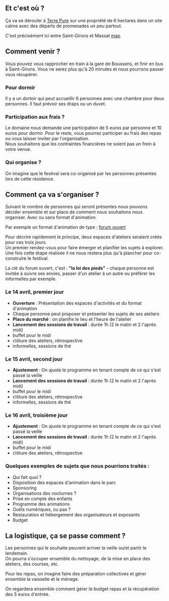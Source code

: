 <script>
    window.addEventListener("load", function(event) {
        // display the first answer
        document.querySelector("dd").classList.toggle('visible')
        const dts = document.querySelectorAll("dt")
        dts.forEach(dt => dt.addEventListener('click', event => {
            event.currentTarget.nextElementSibling.classList.toggle('visible')
        }))
    });
</script>

## Et c'est où ?
Ça va se dérouler à [Terre Pure](https://www.terrepure.com/en-ariege)
sur une propriété de 6 hectares dans un site calme avec des départs de promenades un peu partout.  
  
C'est précisément ici entre Saint-Girons et Massat [map](https://goo.gl/maps/KrBqzNXAtZcAgnZ99). 

## Comment venir ?
Vous pouvez vous rapprocher en train à la gare de Boussens, et finir en bus à Saint-Girons. Vous ne serez plus qu'à 20 minutes et nous pourrons passer vous récupérer.  

### Pour dormir

Il y a un dortoir qui peut accueillir 6 personnes avec une chambre pour deux personnes. Il faut prévoir ses draps ou un duvet.

### Participation aux frais ?
Le domaine nous demande une participation de 5 euros par personne et 10 euros pour dormir.
Pour le reste, vous pourrez participer au frais des repas ou vous laisser inviter par l'organisation.  
Nous souhaitons que les contraintes financières ne soient pas un frein à votre venue.  

### Qui organise ?
On imagine que le festival sera co-organisé par les personnes présentes lors de cette résidence.  

## Comment ça va s'organiser ?
Suivant le nombre de personnes qui seront présentes nous pouvons décider ensemble et sur place de comment nous souhaitons nous organiser. Avec ou sans format d'animation.

Par exemple un format d'animation de type : [forum ouvert](https://www.colibris-lemouvement.org/sites/default/files/content/forumouvert_fiche_pratique_19052017_1.pdf)  
  
Pour décrire rapidement le principe, deux espaces d'ateliers seraient créés pour ces trois jours.  
Un premier rendez-vous pour faire émerger et planifier les sujets à explorer. 
Une fois cette étape réalisée il ne nous restera plus qu'à plancher pour co-construire le festival.  
  
La clé du forum ouvert, c'est : **"la loi des pieds"** - chaque personne est invitée à suivre ses envies, passer d'un atelier à un autre ou préférer les informelles par exemple.

### Le 14 avril, premier jour
- **Ouverture** : Présentation des espaces d'activités et du format d'animation
- Chaque personne peut proposer et présenter les sujets de ses ateliers
- **Place du marché** : on planifie le lieu et l'heure de l'atelier
- **Lancement des sessions de travail** : durée 1h (2 le matin et 2 l'après midi)
- buffet pour le midi
- clôture des ateliers, rétrospective
- informelles, sessions de thé

### Le 15 avril, second jour
- **Ajustement** : On ajuste le programme en tenant compte de ce qui s'est passé la veille
- **Lancement des sessions de travail** : durée 1h (2 le matin et 2 l'après midi)
- buffet pour le midi
- clôture des ateliers, rétrospective
- informelles, sessions de thé

### Le 16 avril, troisième jour
- **Ajustement** : On ajuste le programme en tenant compte de ce qui s'est passé la veille
- **Lancement des sessions de travail** : durée 1h (2 le matin et 2 l'après midi)
- buffet pour le midi
- clôture des ateliers, rétrospective

### Quelques exemples de sujets que nous pourrions traités :
- Qui fait quoi ?
- Disposition des espaces d'animation dans le parc
- Sponsoring
- Organisations des nocturnes ?
- Prise en compte des enfants
- Programme des animations
- Outils numériques, ou pas ?
- Restauration et hébergement des organisateurs et exposants
- Budget

## La logistique, ça se passe comment ?
Les personnes qui le souhaite peuvent arriver la veille ou/et partir le lendemain.  
On pourra s'occuper ensemble du nettoyage, de la mise en place des ateliers, des courses, etc.  
  
Pour les repas, on imagine faire des préparation collectives et gérer ensemble la vaisselle et le ménage.  
  
On regardera ensemble comment gérer le budget repas et la récupération des 5 euros d'entrée.  
